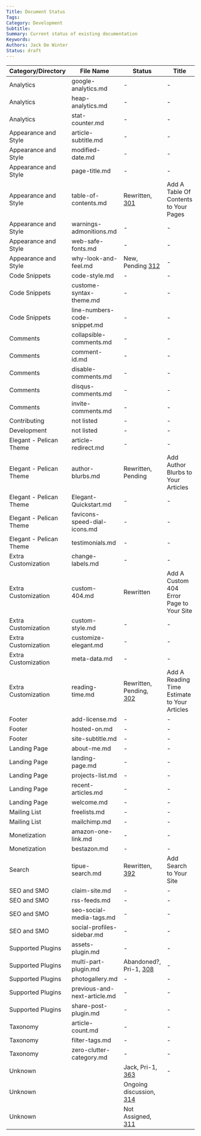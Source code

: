 ```yaml
---
Title: Document Status
Tags:
Category: Development
Subtitle:
Summary: Current status of existing documentation
Keywords:
Authors: Jack De Winter
Status: draft
---
```


<!-- yaspeller ignore:start -->

| Category/Directory      | File Name                    | Status                                                                           | Title                                        |
| ----------------------- | ---------------------------- | -------------------------------------------------------------------------------- | -------------------------------------------- |
| Analytics               | google-analytics.md          | -                                                                                | -                                            |
| Analytics               | heap-analytics.md            | -                                                                                | -                                            |
| Analytics               | stat-counter.md              | -                                                                                | -                                            |
| Appearance and Style    | article-subtitle.md          | -                                                                                | -                                            |
| Appearance and Style    | modified-date.md             | -                                                                                | -                                            |
| Appearance and Style    | page-title.md                | -                                                                                | -                                            |
| Appearance and Style    | table-of-contents.md         | Rewritten, [301](https://github.com/Pelican-Elegant/elegant/issues/301)          | Add A Table Of Contents to Your Pages        |
| Appearance and Style    | warnings-admonitions.md      | -                                                                                | -                                            |
| Appearance and Style    | web-safe-fonts.md            | -                                                                                | -                                            |
| Appearance and Style    | why-look-and-feel.md         | New, Pending [312](https://github.com/Pelican-Elegant/elegant/issues/312)        | -                                            |
| Code Snippets           | code-style.md                | -                                                                                | -                                            |
| Code Snippets           | custome-syntax-theme.md      | -                                                                                | -                                            |
| Code Snippets           | line-numbers-code-snippet.md | -                                                                                | -                                            |
| Comments                | collapsible-comments.md      | -                                                                                | -                                            |
| Comments                | comment-id.md                | -                                                                                | -                                            |
| Comments                | disable-comments.md          | -                                                                                | -                                            |
| Comments                | disqus-comments.md           | -                                                                                | -                                            |
| Comments                | invite-comments.md           | -                                                                                | -                                            |
| Contributing            | not listed                   | -                                                                                | -                                            |
| Development             | not listed                   | -                                                                                | -                                            |
| Elegant - Pelican Theme | article-redirect.md          | -                                                                                | -                                            |
| Elegant - Pelican Theme | author-blurbs.md             | Rewritten, Pending                                                               | Add Author Blurbs to Your Articles           |
| Elegant - Pelican Theme | Elegant-Quickstart.md        | -                                                                                | -                                            |
| Elegant - Pelican Theme | favicons-speed-dial-icons.md | -                                                                                | -                                            |
| Elegant - Pelican Theme | testimonials.md              | -                                                                                | -                                            |
| Extra Customization     | change-labels.md             | -                                                                                | -                                            |
| Extra Customization     | custom-404.md                | Rewritten                                                                        | Add A Custom 404 Error Page to Your Site     |
| Extra Customization     | custom-style.md              | -                                                                                | -                                            |
| Extra Customization     | customize-elegant.md         | -                                                                                | -                                            |
| Extra Customization     | meta-data.md                 | -                                                                                | -                                            |
| Extra Customization     | reading-time.md              | Rewritten, Pending, [302](https://github.com/Pelican-Elegant/elegant/issues/302) | Add A Reading Time Estimate to Your Articles |
| Footer                  | add-license.md               | -                                                                                | -                                            |
| Footer                  | hosted-on.md                 | -                                                                                | -                                            |
| Footer                  | site-subtitle.md             | -                                                                                | -                                            |
| Landing Page            | about-me.md                  | -                                                                                | -                                            |
| Landing Page            | landing-page.md              | -                                                                                | -                                            |
| Landing Page            | projects-list.md             | -                                                                                | -                                            |
| Landing Page            | recent-articles.md           | -                                                                                | -                                            |
| Landing Page            | welcome.md                   | -                                                                                | -                                            |
| Mailing List            | freelists.md                 | -                                                                                | -                                            |
| Mailing List            | mailchimp.md                 | -                                                                                | -                                            |
| Monetization            | amazon-one-link.md           | -                                                                                | -                                            |
| Monetization            | bestazon.md                  | -                                                                                | -                                            |
| Search                  | tipue-search.md              | Rewritten, [392](https://github.com/Pelican-Elegant/elegant/issues/392)          | Add Search to Your Site                      |
| SEO and SMO             | claim-site.md                | -                                                                                | -                                            |
| SEO and SMO             | rss-feeds.md                 | -                                                                                | -                                            |
| SEO and SMO             | seo-social-media-tags.md     | -                                                                                | -                                            |
| SEO and SMO             | social-profiles-sidebar.md   | -                                                                                | -                                            |
| Supported Plugins       | assets-plugin.md             | -                                                                                | -                                            |
| Supported Plugins       | multi-part-plugin.md         | Abandoned?, Pri-1, [308](https://github.com/Pelican-Elegant/elegant/issues/308)  | -                                            |
| Supported Plugins       | photogallery.md              | -                                                                                | -                                            |
| Supported Plugins       | previous-and-next-article.md | -                                                                                | -                                            |
| Supported Plugins       | share-post-plugin.md         | -                                                                                | -                                            |
| Taxonomy                | article-count.md             | -                                                                                | -                                            |
| Taxonomy                | filter-tags.md               | -                                                                                | -                                            |
| Taxonomy                | zero-clutter-category.md     | -                                                                                | -                                            |
| Unknown                 |                              | Jack, Pri-1, [363](https://github.com/Pelican-Elegant/elegant/issues/363)        | -                                            |
| Unknown                 |                              | Ongoing discussion, [314](https://github.com/Pelican-Elegant/elegant/issues/314) |
| Unknown                 |                              | Not Assigned, [311](https://github.com/Pelican-Elegant/elegant/issues/311)       |

<!-- yaspeller ignore:end -->

